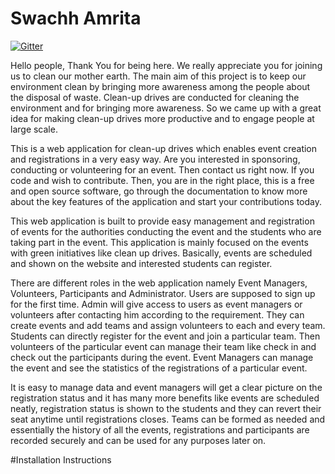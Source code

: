 # Swachh Amrita
[![Gitter](https://badges.gitter.im/Swacch-Amrita/community.svg)](https://gitter.im/Swacch-Amrita/community?utm_source=badge&utm_medium=badge&utm_campaign=pr-badge)

Hello people, Thank You for being here. We really appreciate you for joining us to clean our mother earth. The main aim of this project is to keep our environment clean by bringing more awareness among the people about the disposal of waste. Clean-up drives are conducted for cleaning the environment and for bringing more awareness. So we came up with a great idea for making clean-up drives more productive and to engage people at large scale.

This is a web application for clean-up drives which enables event creation and registrations in a very easy way. Are you interested in sponsoring, conducting or volunteering for an event. Then contact us right now. If you code and wish to contribute. Then, you are in the right place, this is a free and open source software, go through the documentation to know more about the key features of the application and start your contributions today.

This web application is built to provide easy management and registration of events for the authorities conducting the event and the students who are taking part in the event. This application is mainly focused on the events with green initiatives like clean up drives. Basically, events are scheduled and shown on the website and interested students can register.

There are different roles in the web application namely Event Managers, Volunteers, Participants and Administrator. Users are supposed to sign up for the first time. Admin will give access to users as event managers or volunteers after contacting him according to the requirement. They can create events and add teams and assign volunteers to each and every team. Students can directly register for the event and join a particular team. Then volunteers of the particular event can manage their team like check in and check out the participants during the event. Event Managers can manage the event and see the statistics of the registrations of a particular event. 

It is easy to manage data and event managers will get a clear picture on the registration status and it has many more benefits like events are scheduled neatly, registration status is shown to the students and they can revert their seat anytime until registrations closes. Teams can be formed as needed and essentially the history of all the events, registrations and participants are recorded securely and can be used for any purposes later on. 

#Installation Instructions
